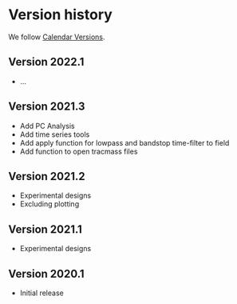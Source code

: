 # Version history

We follow [Calendar Versions](https://calver.org/).

## Version 2022.1

- ...

## Version 2021.3

- Add PC Analysis
- Add time series tools
- Add apply function for lowpass and bandstop time-filter to field
- Add function to open tracmass files

## Version 2021.2

- Experimental designs
- Excluding plotting

## Version 2021.1

- Experimental designs

## Version 2020.1

- Initial release
